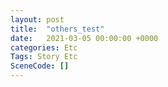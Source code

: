 ```yaml
---
layout: post
title:  "others_test"
date:   2021-03-05 00:00:00 +0000
categories: Etc
Tags: Story Etc
SceneCode: []
---
```

